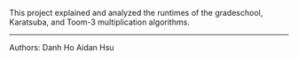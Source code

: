 This project explained and analyzed the runtimes of the gradeschool, Karatsuba, and Toom-3 multiplication algorithms. 

---

Authors:
Danh Ho
Aidan Hsu
